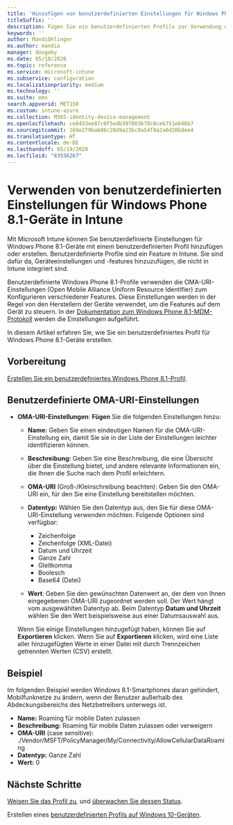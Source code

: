 ```yaml
---
title: 'Hinzufügen von benutzerdefinierten Einstellungen für Windows Phone 8.1-Geräte in Microsoft Intune: Azure | Microsoft-Dokumentation'
titleSuffix: ''
description: Fügen Sie ein benutzerdefinierten Profils zur Verwendung der OMA-URI-Einstellungen für Windows Phone 8.1-Geräte in Microsoft Intune hinzu, oder erstellen Sie ein solches Profil.
keywords: ''
author: MandiOhlinger
ms.author: mandia
manager: dougeby
ms.date: 05/18/2020
ms.topic: reference
ms.service: microsoft-intune
ms.subservice: configuration
ms.localizationpriority: medium
ms.technology: ''
ms.suite: ems
search.appverid: MET150
ms.custom: intune-azure
ms.collection: M365-identity-device-management
ms.openlocfilehash: ce8433ee87c0f5e4b397003b78c0ceb751eb46b7
ms.sourcegitcommit: 169e279ba686c28d9a23bc0a54f0a2a0d20bdee4
ms.translationtype: HT
ms.contentlocale: de-DE
ms.lasthandoff: 05/19/2020
ms.locfileid: "83556267"
---
```

# <a name="use-custom-settings-for-windows-phone-81-devices-in-intune"></a>Verwenden von benutzerdefinierten Einstellungen für Windows Phone 8.1-Geräte in Intune

Mit Microsoft Intune können Sie benutzerdefinierte Einstellungen für Windows Phone 8.1-Geräte mit einem benutzerdefinierten Profil hinzufügen oder erstellen. Benutzerdefinierte Profile sind ein Feature in Intune. Sie sind dafür da, Geräteeinstellungen und -features hinzuzufügen, die nicht in Intune integriert sind.

Benutzerdefinierte Windows Phone 8.1-Profile verwenden die OMA-URI-Einstellungen (Open Mobile Alliance Uniform Resource Identifier) zum Konfigurieren verschiedener Features. Diese Einstellungen werden in der Regel von den Herstellern der Geräte verwendet, um die Features auf dem Gerät zu steuern. In der [Dokumentation zum Windows Phone 8.1-MDM-Protokoll](https://docs.microsoft.com/previous-versions/windows/it-pro/windows-phone/dn499787(v=technet.10)) werden die Einstellungen aufgeführt.

In diesem Artikel erfahren Sie, wie Sie ein benutzerdefiniertes Profil für Windows Phone 8.1-Geräte erstellen. 

## <a name="before-you-begin"></a>Vorbereitung

[Erstellen Sie ein benutzerdefiniertes Windows Phone 8.1-Profil](custom-settings-configure.md).

## <a name="custom-oma-uri-settings"></a>Benutzerdefinierte OMA-URI-Einstellungen

- **OMA-URI-Einstellungen**: **Fügen** Sie die folgenden Einstellungen hinzu:

  - **Name:** Geben Sie einen eindeutigen Namen für die OMA-URI-Einstellung ein, damit Sie sie in der Liste der Einstellungen leichter identifizieren können.
  - **Beschreibung:** Geben Sie eine Beschreibung, die eine Übersicht über die Einstellung bietet, und andere relevante Informationen ein, die Ihnen die Suche nach dem Profil erleichtern.
  - **OMA-URI** (Groß-/Kleinschreibung beachten): Geben Sie den OMA-URI ein, für den Sie eine Einstellung bereitstellen möchten.
  - **Datentyp:** Wählen Sie den Datentyp aus, den Sie für diese OMA-URI-Einstellung verwenden möchten. Folgende Optionen sind verfügbar:

    - Zeichenfolge
    - Zeichenfolge (XML-Datei)
    - Datum und Uhrzeit
    - Ganze Zahl
    - Gleitkomma
    - Boolesch
    - Base64 (Datei)

  - **Wert**: Geben Sie den gewünschten Datenwert an, der dem von Ihnen eingegebenen OMA-URI zugeordnet werden soll. Der Wert hängt vom ausgewählten Datentyp ab. Beim Datentyp **Datum und Uhrzeit** wählen Sie den Wert beispielsweise aus einer Datumsauswahl aus.

  Wenn Sie einige Einstellungen hinzugefügt haben, können Sie auf **Exportieren** klicken. Wenn Sie auf **Exportieren** klicken, wird eine Liste aller hinzugefügten Werte in einer Datei mit durch Trennzeichen getrennten Werten (CSV) erstellt.

## <a name="example"></a>Beispiel

Im folgenden Beispiel werden Windows 8.1-Smartphones daran gehindert, Mobilfunknetze zu ändern, wenn der Benutzer außerhalb des Abdeckungsbereichs des Netzbetreibers unterwegs ist.

- **Name:** Roaming für mobile Daten zulassen
- **Beschreibung:** Roaming für mobile Daten zulassen oder verweigern
- **OMA-URI** (case sensitive): ./Vendor/MSFT/PolicyManager/My/Connectivity/AllowCellularDataRoaming
- **Datentyp:** Ganze Zahl
- **Wert:** 0

## <a name="next-steps"></a>Nächste Schritte

[Weisen Sie das Profil zu](device-profile-assign.md), und [überwachen Sie dessen Status](device-profile-monitor.md).

Erstellen eines [benutzerdefinierten Profils auf Windows 10-Geräten](custom-settings-windows-10.md).

